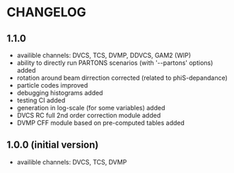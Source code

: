 # CHANGELOG

## 1.1.0

* availible channels: DVCS, TCS, DVMP, DDVCS, GAM2 (WIP) 
* ability to directly run PARTONS scenarios (with '--partons' options) added 
* rotation around beam dirrection corrected (related to phiS-depandance)
* particle codes improved
* debugging histograms added
* testing CI added
* generation in log-scale (for some variables) added
* DVCS RC full 2nd order correction module added 
* DVMP CFF module based on pre-computed tables added 

## 1.0.0 (initial version)

* availible channels: DVCS, TCS, DVMP 
